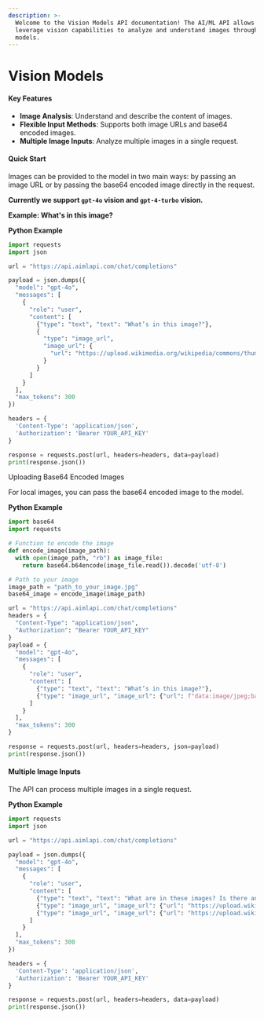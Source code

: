 ```yaml
---
description: >-
  Welcome to the Vision Models API documentation! The AI/ML API allows you to
  leverage vision capabilities to analyze and understand images through our
  models.
---
```


# Vision Models

#### Key Features

* **Image Analysis**: Understand and describe the content of images.
* **Flexible Input Methods**: Supports both image URLs and base64 encoded images.
* **Multiple Image Inputs**: Analyze multiple images in a single request.

#### Quick Start

Images can be provided to the model in two main ways: by passing an image URL or by passing the base64 encoded image directly in the request.

**Currently we support `gpt-4o` vision and `gpt-4-turbo` vision.**&#x20;

**Example: What's in this image?**

**Python Example**

```python
import requests
import json

url = "https://api.aimlapi.com/chat/completions"

payload = json.dumps({
  "model": "gpt-4o",
  "messages": [
    {
      "role": "user",
      "content": [
        {"type": "text", "text": "What’s in this image?"},
        {
          "type": "image_url",
          "image_url": {
            "url": "https://upload.wikimedia.org/wikipedia/commons/thumb/d/dd/Gfp-wisconsin-madison-the-nature-boardwalk.jpg/2560px-Gfp-wisconsin-madison-the-nature-boardwalk.jpg"
          }
        }
      ]
    }
  ],
  "max_tokens": 300
})

headers = {
  'Content-Type': 'application/json',
  'Authorization': 'Bearer YOUR_API_KEY'
}

response = requests.post(url, headers=headers, data=payload)
print(response.json())

```

Uploading Base64 Encoded Images

For local images, you can pass the base64 encoded image to the model.

**Python Example**

```python
import base64
import requests

# Function to encode the image
def encode_image(image_path):
  with open(image_path, "rb") as image_file:
    return base64.b64encode(image_file.read()).decode('utf-8')

# Path to your image
image_path = "path_to_your_image.jpg"
base64_image = encode_image(image_path)

url = "https://api.aimlapi.com/chat/completions"
headers = {
  "Content-Type": "application/json",
  "Authorization": "Bearer YOUR_API_KEY"
}
payload = {
  "model": "gpt-4o",
  "messages": [
    {
      "role": "user",
      "content": [
        {"type": "text", "text": "What’s in this image?"},
        {"type": "image_url", "image_url": {"url": f"data:image/jpeg;base64,{base64_image}"}}
      ]
    }
  ],
  "max_tokens": 300
}

response = requests.post(url, headers=headers, json=payload)
print(response.json())

```

#### Multiple Image Inputs

The API can process multiple images in a single request.

**Python Example**

```python
import requests
import json

url = "https://api.aimlapi.com/chat/completions"

payload = json.dumps({
  "model": "gpt-4o",
  "messages": [
    {
      "role": "user",
      "content": [
        {"type": "text", "text": "What are in these images? Is there any difference between them?"},
        {"type": "image_url", "image_url": {"url": "https://upload.wikimedia.org/wikipedia/commons/thumb/d/dd/Gfp-wisconsin-madison-the-nature-boardwalk.jpg/2560px-Gfp-wisconsin-madison-the-nature-boardwalk.jpg"}},
        {"type": "image_url", "image_url": {"url": "https://upload.wikimedia.org/wikipedia/commons/thumb/d/dd/Gfp-wisconsin-madison-the-nature-boardwalk.jpg/2560px-Gfp-wisconsin-madison-the-nature-boardwalk.jpg"}}
      ]
    }
  ],
  "max_tokens": 300
})

headers = {
  'Content-Type': 'application/json',
  'Authorization': 'Bearer YOUR_API_KEY'
}

response = requests.post(url, headers=headers, data=payload)
print(response.json())

```
